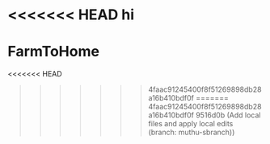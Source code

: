 <<<<<<< HEAD
hi
=======
# FarmToHome
<<<<<<< HEAD
>>>>>>> 4faac91245400f8f51269898db28a16b410bdf0f
=======
>>>>>>> 4faac91245400f8f51269898db28a16b410bdf0f
>>>>>>> 9516d0b (Add local files and apply local edits (branch: muthu-sbranch))
